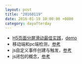 ```yaml
---
layout: post
title: "20160119"
date: 2016-01-19 10:00:00 +0800
category: dayafterday
---
```


* [H5页面分屏滑动最佳实践](http://mp.weixin.qq.com/s?__biz=MjM5NzQxMDkwMg==&mid=405620160&idx=1&sn=6a0c374f45519703a8aea04663c88983&scene=1&srcid=0118tcQ6uc1HSaywD2ZKxoYV&from=singlemessage&isappinstalled=0#wechat_redirect)，[demo](http://61.142.65.166/demo/hahnzhu/slide/demo6.html?nsukey=GhVFqrUaPsmUyOyD3IGaVKPd3TtzbfUNZuBmSbwNENf9Oj7tQFIuWg2yr4fBe5fvMIR%2BD5RIQga8nSTEMcctlg%3D%3D)
* 移动端和pc端检测，[参考](http://www.tuicool.com/articles/2uQbAr)
* js自定义事件创建与触发，[参考](http://blog.sina.com.cn/s/blog_70a3539f01015ykn.html)
* js闭包的概念，[参考](http://www.cnblogs.com/mzwr1982/archive/2012/05/20/2509295.html)
